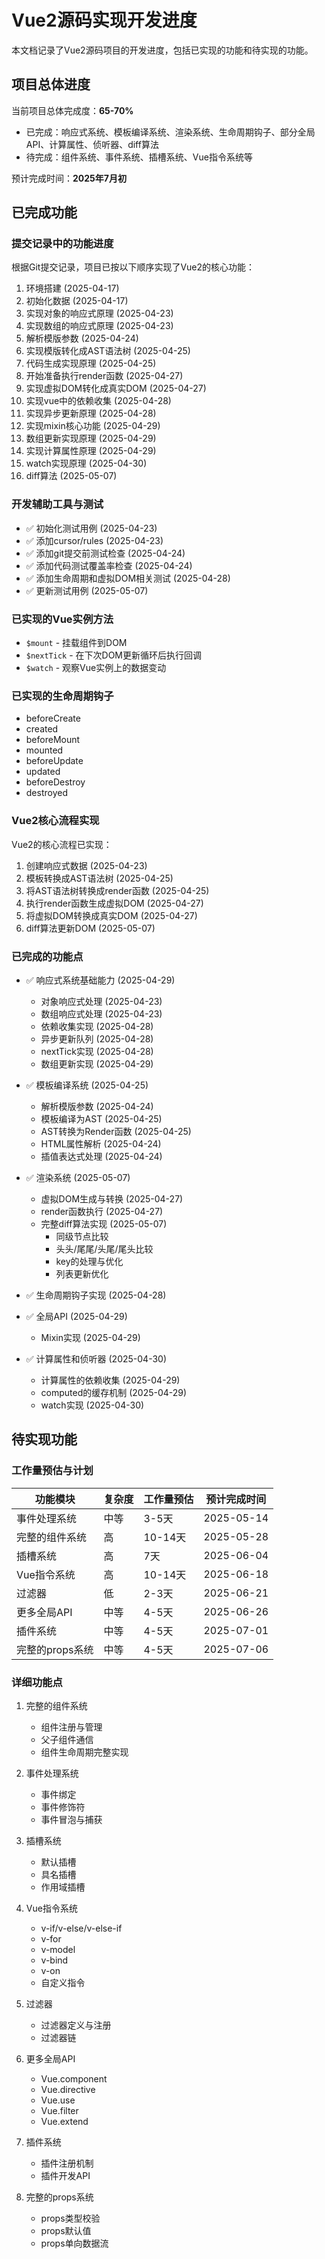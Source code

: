 # Vue2源码实现开发进度

本文档记录了Vue2源码项目的开发进度，包括已实现的功能和待实现的功能。

## 项目总体进度

当前项目总体完成度：**65-70%**

- 已完成：响应式系统、模板编译系统、渲染系统、生命周期钩子、部分全局API、计算属性、侦听器、diff算法
- 待完成：组件系统、事件系统、插槽系统、Vue指令系统等

预计完成时间：**2025年7月初**

## 已完成功能

### 提交记录中的功能进度

根据Git提交记录，项目已按以下顺序实现了Vue2的核心功能：

1. 环境搭建 (2025-04-17)
2. 初始化数据 (2025-04-17)
3. 实现对象的响应式原理 (2025-04-23)
4. 实现数组的响应式原理 (2025-04-23)
5. 解析模版参数 (2025-04-24)
6. 实现模版转化成AST语法树 (2025-04-25)
7. 代码生成实现原理 (2025-04-25)
8. 开始准备执行render函数 (2025-04-27)
9. 实现虚拟DOM转化成真实DOM (2025-04-27)
10. 实现vue中的依赖收集 (2025-04-28)
11. 实现异步更新原理 (2025-04-28)
12. 实现mixin核心功能 (2025-04-29)
13. 数组更新实现原理 (2025-04-29)
14. 实现计算属性原理 (2025-04-29)
15. watch实现原理 (2025-04-30)
16. diff算法 (2025-05-07)

### 开发辅助工具与测试

- ✅ 初始化测试用例 (2025-04-23)
- ✅ 添加cursor/rules (2025-04-23)
- ✅ 添加git提交前测试检查 (2025-04-24)
- ✅ 添加代码测试覆盖率检查 (2025-04-24)
- ✅ 添加生命周期和虚拟DOM相关测试 (2025-04-28)
- ✅ 更新测试用例 (2025-05-07)

### 已实现的Vue实例方法

- `$mount` - 挂载组件到DOM
- `$nextTick` - 在下次DOM更新循环后执行回调
- `$watch` - 观察Vue实例上的数据变动

### 已实现的生命周期钩子

- beforeCreate
- created
- beforeMount
- mounted
- beforeUpdate
- updated
- beforeDestroy
- destroyed

### Vue2核心流程实现

Vue2的核心流程已实现：

1. 创建响应式数据 (2025-04-23)
2. 模板转换成AST语法树 (2025-04-25)
3. 将AST语法树转换成render函数 (2025-04-25)
4. 执行render函数生成虚拟DOM (2025-04-27)
5. 将虚拟DOM转换成真实DOM (2025-04-27)
6. diff算法更新DOM (2025-05-07)

### 已完成的功能点

- ✅ 响应式系统基础能力 (2025-04-29)
  - 对象响应式处理 (2025-04-23)
  - 数组响应式处理 (2025-04-23)
  - 依赖收集实现 (2025-04-28)
  - 异步更新队列 (2025-04-28)
  - nextTick实现 (2025-04-28)
  - 数组更新实现 (2025-04-29)

- ✅ 模板编译系统 (2025-04-25)
  - 解析模版参数 (2025-04-24)
  - 模板编译为AST (2025-04-25)
  - AST转换为Render函数 (2025-04-25)
  - HTML属性解析 (2025-04-24)
  - 插值表达式处理 (2025-04-24)

- ✅ 渲染系统 (2025-05-07)
  - 虚拟DOM生成与转换 (2025-04-27)
  - render函数执行 (2025-04-27)
  - 完整diff算法实现 (2025-05-07)
    - 同级节点比较
    - 头头/尾尾/头尾/尾头比较
    - key的处理与优化
    - 列表更新优化

- ✅ 生命周期钩子实现 (2025-04-28)

- ✅ 全局API (2025-04-29)
  - Mixin实现 (2025-04-29)

- ✅ 计算属性和侦听器 (2025-04-30)
  - 计算属性的依赖收集 (2025-04-29)
  - computed的缓存机制 (2025-04-29)
  - watch实现 (2025-04-30)

## 待实现功能

### 工作量预估与计划

| 功能模块 | 复杂度 | 工作量预估 | 预计完成时间 |
|---------|-------|------------|------------|
| 事件处理系统 | 中等 | 3-5天 | 2025-05-14 |
| 完整的组件系统 | 高 | 10-14天 | 2025-05-28 |
| 插槽系统 | 高 | 7天 | 2025-06-04 |
| Vue指令系统 | 高 | 10-14天 | 2025-06-18 |
| 过滤器 | 低 | 2-3天 | 2025-06-21 |
| 更多全局API | 中等 | 4-5天 | 2025-06-26 |
| 插件系统 | 中等 | 4-5天 | 2025-07-01 |
| 完整的props系统 | 中等 | 4-5天 | 2025-07-06 |

### 详细功能点

1. 完整的组件系统
   - 组件注册与管理
   - 父子组件通信
   - 组件生命周期完整实现

2. 事件处理系统
   - 事件绑定
   - 事件修饰符
   - 事件冒泡与捕获

3. 插槽系统
   - 默认插槽
   - 具名插槽
   - 作用域插槽

4. Vue指令系统
   - v-if/v-else/v-else-if
   - v-for
   - v-model
   - v-bind
   - v-on
   - 自定义指令

5. 过滤器
   - 过滤器定义与注册
   - 过滤器链

6. 更多全局API
   - Vue.component
   - Vue.directive
   - Vue.use
   - Vue.filter
   - Vue.extend

7. 插件系统
   - 插件注册机制
   - 插件开发API

8. 完整的props系统
    - props类型校验
    - props默认值
    - props单向数据流
